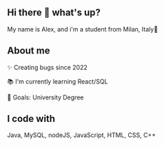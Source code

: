 ## Hi there 👋 what's up?

My name is Alex, and i'm a student from Milan, Italy📍

## About me

✨ Creating bugs since 2022

📚 I'm currently learning React/SQL  

🎯 Goals: University Degree

## I code with

Java, MySQL, nodeJS, JavaScript, HTML, CSS, C++
